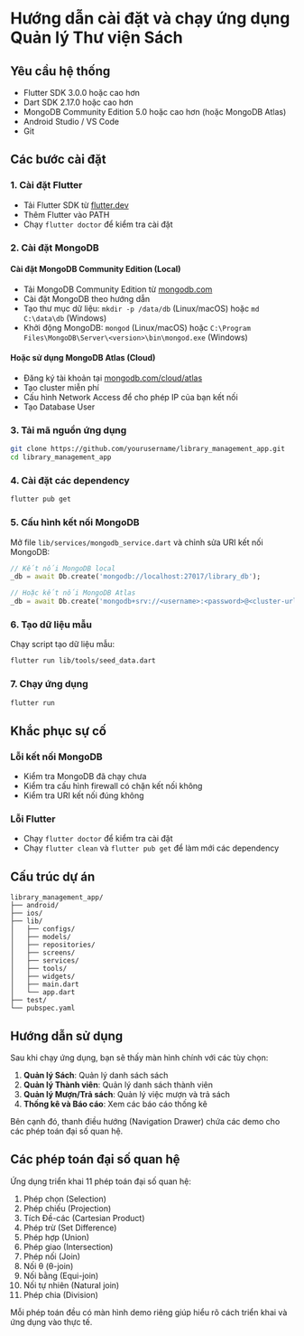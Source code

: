# Hướng dẫn cài đặt và chạy ứng dụng Quản lý Thư viện Sách

## Yêu cầu hệ thống

- Flutter SDK 3.0.0 hoặc cao hơn
- Dart SDK 2.17.0 hoặc cao hơn
- MongoDB Community Edition 5.0 hoặc cao hơn (hoặc MongoDB Atlas)
- Android Studio / VS Code
- Git

## Các bước cài đặt

### 1. Cài đặt Flutter

- Tải Flutter SDK từ [flutter.dev](https://flutter.dev/docs/get-started/install)
- Thêm Flutter vào PATH
- Chạy `flutter doctor` để kiểm tra cài đặt

### 2. Cài đặt MongoDB

#### Cài đặt MongoDB Community Edition (Local)

- Tải MongoDB Community Edition từ [mongodb.com](https://www.mongodb.com/try/download/community)
- Cài đặt MongoDB theo hướng dẫn
- Tạo thư mục dữ liệu: `mkdir -p /data/db` (Linux/macOS) hoặc `md C:\data\db` (Windows)
- Khởi động MongoDB: `mongod` (Linux/macOS) hoặc `C:\Program Files\MongoDB\Server\<version>\bin\mongod.exe` (Windows)

#### Hoặc sử dụng MongoDB Atlas (Cloud)

- Đăng ký tài khoản tại [mongodb.com/cloud/atlas](https://www.mongodb.com/cloud/atlas)
- Tạo cluster miễn phí
- Cấu hình Network Access để cho phép IP của bạn kết nối
- Tạo Database User

### 3. Tải mã nguồn ứng dụng

```bash
git clone https://github.com/yourusername/library_management_app.git
cd library_management_app
```

### 4. Cài đặt các dependency

```bash
flutter pub get
```

### 5. Cấu hình kết nối MongoDB

Mở file `lib/services/mongodb_service.dart` và chỉnh sửa URI kết nối MongoDB:

```dart
// Kết nối MongoDB local
_db = await Db.create('mongodb://localhost:27017/library_db');

// Hoặc kết nối MongoDB Atlas
_db = await Db.create('mongodb+srv://<username>:<password>@<cluster-url>/library_db?retryWrites=true&w=majority');
```

### 6. Tạo dữ liệu mẫu

Chạy script tạo dữ liệu mẫu:

```bash
flutter run lib/tools/seed_data.dart
```

### 7. Chạy ứng dụng

```bash
flutter run
```

## Khắc phục sự cố

### Lỗi kết nối MongoDB

- Kiểm tra MongoDB đã chạy chưa
- Kiểm tra cấu hình firewall có chặn kết nối không
- Kiểm tra URI kết nối đúng không

### Lỗi Flutter

- Chạy `flutter doctor` để kiểm tra cài đặt
- Chạy `flutter clean` và `flutter pub get` để làm mới các dependency

## Cấu trúc dự án

```
library_management_app/
├── android/
├── ios/
├── lib/
│   ├── configs/
│   ├── models/
│   ├── repositories/
│   ├── screens/
│   ├── services/
│   ├── tools/
│   ├── widgets/
│   ├── main.dart
│   └── app.dart
├── test/
└── pubspec.yaml
```

## Hướng dẫn sử dụng

Sau khi chạy ứng dụng, bạn sẽ thấy màn hình chính với các tùy chọn:

1. **Quản lý Sách**: Quản lý danh sách sách
2. **Quản lý Thành viên**: Quản lý danh sách thành viên
3. **Quản lý Mượn/Trả sách**: Quản lý việc mượn và trả sách
4. **Thống kê và Báo cáo**: Xem các báo cáo thống kê

Bên cạnh đó, thanh điều hướng (Navigation Drawer) chứa các demo cho các phép toán đại số quan hệ.

## Các phép toán đại số quan hệ

Ứng dụng triển khai 11 phép toán đại số quan hệ:

1. Phép chọn (Selection)
2. Phép chiếu (Projection)
3. Tích Đề-các (Cartesian Product)
4. Phép trừ (Set Difference)
5. Phép hợp (Union)
6. Phép giao (Intersection)
7. Phép nối (Join)
8. Nối θ (θ-join)
9. Nối bằng (Equi-join)
10. Nối tự nhiên (Natural join)
11. Phép chia (Division)

Mỗi phép toán đều có màn hình demo riêng giúp hiểu rõ cách triển khai và ứng dụng vào thực tế. 
